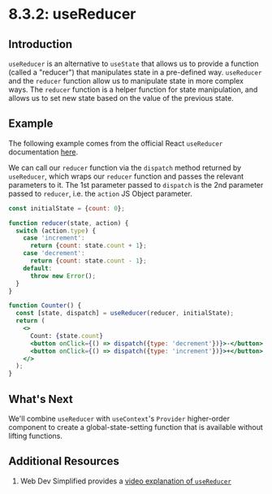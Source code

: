 # 8.3.2: useReducer

## Introduction

`useReducer` is an alternative to `useState` that allows us to provide a function (called a "reducer") that manipulates state in a pre-defined way. `useReducer` and the `reducer` function allow us to manipulate state in more complex ways. The `reducer` function is a helper function for state manipulation, and allows us to set new state based on the value of the previous state.

## Example

The following example comes from the official React `useReducer` documentation [here](https://reactjs.org/docs/hooks-reference.html#usereducer).

We can call our `reducer` function via the `dispatch` method returned by `useReducer`, which wraps our `reducer` function and passes the relevant parameters to it. The 1st parameter passed to `dispatch` is the 2nd parameter passed to `reducer`, i.e. the `action` JS Object parameter.

```jsx
const initialState = {count: 0};

function reducer(state, action) {
  switch (action.type) {
    case 'increment':
      return {count: state.count + 1};
    case 'decrement':
      return {count: state.count - 1};
    default:
      throw new Error();
  }
}

function Counter() {
  const [state, dispatch] = useReducer(reducer, initialState);
  return (
    <>
      Count: {state.count}
      <button onClick={() => dispatch({type: 'decrement'})}>-</button>
      <button onClick={() => dispatch({type: 'increment'})}>+</button>
    </>
  );
}
```

## What's Next

We'll combine `useReducer` with `useContext`'s `Provider` higher-order component to create a global-state-setting function that is available without lifting functions.

## Additional Resources

1. Web Dev Simplified provides a [video explanation of `useReducer`](https://www.youtube.com/watch?v=kK\_Wqx3RnHk)
